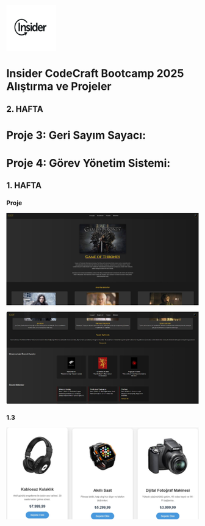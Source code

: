 
<img src="./screenshots/insider-1.jpg" alt="Example Image" width="130" height="120">

# Insider CodeCraft Bootcamp 2025 Alıştırma ve Projeler

## 2. HAFTA

# Proje 3: Geri Sayım Sayacı:


# Proje 4: Görev Yönetim Sistemi:

## 1. HAFTA

### Proje
![Example Image](./screenshots/proje_1.jpg)

![Example Image](./screenshots/proje_1.2.jpg)

### 1.3
![Example Image](./screenshots/1.3.jpg)

